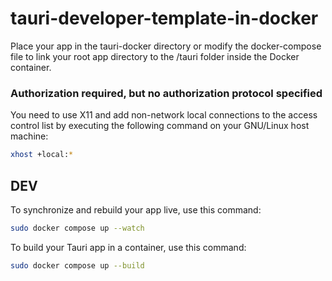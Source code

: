# tauri-developer-template-in-docker

Place your app in the tauri-docker directory or modify the docker-compose file to link your root app directory to the /tauri folder inside the Docker container.

### Authorization required, but no authorization protocol specified
You need to use X11 and add non-network local connections to the access control list by executing the following command on your GNU/Linux host machine:
```bash
xhost +local:*
```

## DEV
To synchronize and rebuild your app live, use this command:
```bash
sudo docker compose up --watch
```

To build your Tauri app in a container, use this command:
```bash
sudo docker compose up --build
```
